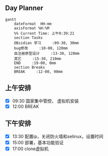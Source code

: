 ## Day Planner
```mermaid
gantt
    dateFormat  HH-mm
    axisFormat %H:%M
    %% Current Time: 上午9:39:21
    section Tasks
    OBsidian 学习     :09-30, 30mm
    bug修改     :10-00, 120mm
    自注册原型设计     :13-30, 120mm
    其它     :15-30, 210mm
    END     :19-00, 0mm
    section Breaks
    BREAK     :12-00, 90mm
```

## 上午安排
- [x] 09:30 国家集中管控， 虚拟机安装
- [x] 12:00 BREAK

## 下午安排
- [x] 13:30 配置ip，关闭防火墙和selinux，设置时间
- [x] 15:00 部署，基本功能验证
- [x] 17:00 clone虚拟机